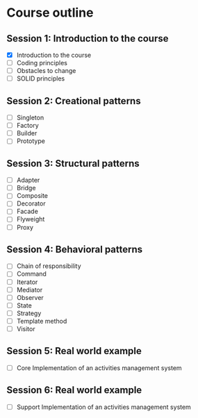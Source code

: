 # Course outline

## Session 1: Introduction to the course

- [x] Introduction to the course
- [ ] Coding principles
- [ ] Obstacles to change
- [ ] SOLID principles

## Session 2: Creational patterns

- [ ] Singleton
- [ ] Factory
- [ ] Builder
- [ ] Prototype

## Session 3: Structural patterns

- [ ] Adapter
- [ ] Bridge
- [ ] Composite
- [ ] Decorator
- [ ] Facade
- [ ] Flyweight
- [ ] Proxy

## Session 4: Behavioral patterns

- [ ] Chain of responsibility
- [ ] Command
- [ ] Iterator
- [ ] Mediator
- [ ] Observer
- [ ] State
- [ ] Strategy
- [ ] Template method
- [ ] Visitor

## Session 5: Real world example

- [ ] Core Implementation of an activities management system

## Session 6: Real world example

- [ ] Support Implementation of an activities management system
